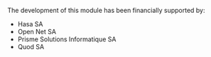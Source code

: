 The development of this module has been financially supported by:

- Hasa SA
- Open Net SA
- Prisme Solutions Informatique SA
- Quod SA
